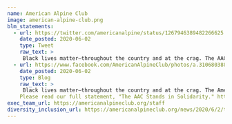 ```yaml
---
name: American Alpine Club
image: american-alpine-club.png
blm_statements:
  - url: https://twitter.com/americanalpine/status/1267946389482266625
    date_posted: 2020-06-02
    type: Tweet
    raw_text: >
     Black lives matter—throughout the country and at the crag. The AAC stands in solidarity with those protesting systemic racism on the frontlines and from home.
  - url: https://www.facebook.com/AmericanAlpineClub/photos/a.310680388934/10157980875738935
    date_posted: 2020-06-02
    type: Blog
    raw_text: >
     Black lives matter—throughout the country and at the crag. The American Alpine Club stands in solidarity with those protesting systemic racism on the frontlines and from home. As climbers and as humans, we believe that racism has no place in our craft or our country.
    Please read our full statement, "The AAC Stands in Solidarity." https://bit.ly/2BmOZFf
exec_team_url: https://americanalpineclub.org/staff
diversity_inclusion_url: https://americanalpineclub.org/news/2020/6/2/the-aac-stands-in-solidarity
---
```

